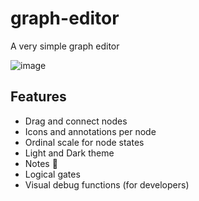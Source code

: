 # graph-editor
A very simple graph editor

![image](https://user-images.githubusercontent.com/868844/129490403-887a5a53-fb4e-4d71-9146-45c59e371d9b.png)

## Features

* Drag and connect nodes
* Icons and annotations per node
* Ordinal scale for node states
* Light and Dark theme
* Notes 📝
* Logical gates
* Visual debug functions (for developers)
